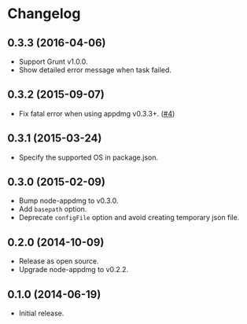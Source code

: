 # Changelog

## 0.3.3 (2016-04-06)
- Support Grunt v1.0.0.
- Show detailed error message when task failed.

## 0.3.2 (2015-09-07)
- Fix fatal error when using appdmg v0.3.3+. ([#4](https://github.com/rakuten-frontend/grunt-appdmg/issues/4))

## 0.3.1 (2015-03-24)
- Specify the supported OS in package.json.

## 0.3.0 (2015-02-09)
- Bump node-appdmg to v0.3.0.
- Add `basepath` option.
- Deprecate `configFile` option and avoid creating temporary json file.

## 0.2.0 (2014-10-09)
- Release as open source.
- Upgrade node-appdmg to v0.2.2.

## 0.1.0 (2014-06-19)
- Initial release.
